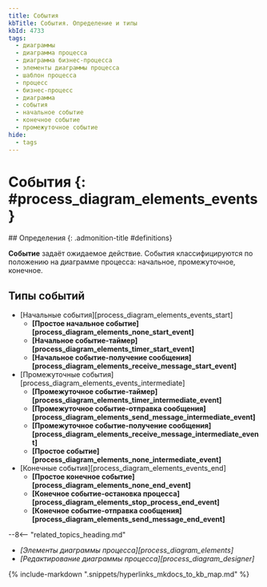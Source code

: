 ```yaml
---
title: События
kbTitle: События. Определение и типы
kbId: 4733
tags:
  - диаграммы
  - диаграмма процесса
  - диаграмма бизнес-процесса
  - элементы диаграммы процесса
  - шаблон процесса
  - процесс
  - бизнес-процесс
  - диаграмма
  - события
  - начальное событие
  - конечное событие
  - промежуточное событие
hide:
  - tags
---
```


# События {: #process_diagram_elements_events}

<div class="admonition question" markdown="block">
## Определения {: .admonition-title #definitions}

**Событие** задаёт ожидаемое действие. События классифицируются по положению на диаграмме процесса: начальное, промежуточное, конечное.

</div>

## Типы событий

* [Начальные события][process_diagram_elements_events_start]
    * **[Простое начальное событие][process_diagram_elements_none_start_event]**
    * **[Начальное событие-таймер][process_diagram_elements_timer_start_event]**
    * **[Начальное событие-получение сообщения][process_diagram_elements_receive_message_start_event]**
* [Промежуточные события][process_diagram_elements_events_intermediate]
    * **[Промежуточное событие-таймер][process_diagram_elements_timer_intermediate_event]**
    * **[Промежуточное событие-отправка сообщения][process_diagram_elements_send_message_intermediate_event]**
    * **[Промежуточное событие-получение сообщения][process_diagram_elements_receive_message_intermediate_event]**
    * **[Простое событие][process_diagram_elements_none_intermediate_event]**
* [Конечные события][process_diagram_elements_events_end]
    * **[Простое конечное событие][process_diagram_elements_none_end_event]**
    * **[Конечное событие-остановка процесса][process_diagram_elements_stop_process_end_event]**
    * **[Конечное событие-отправка сообщения][process_diagram_elements_send_message_end_event]**

<div class="relatedTopics" markdown="block">

--8<-- "related_topics_heading.md"

- _[Элементы диаграммы процесса][process_diagram_elements]_
- _[Редактирование диаграммы процесса][process_diagram_designer]_

</div>

{% include-markdown ".snippets/hyperlinks_mkdocs_to_kb_map.md" %}
